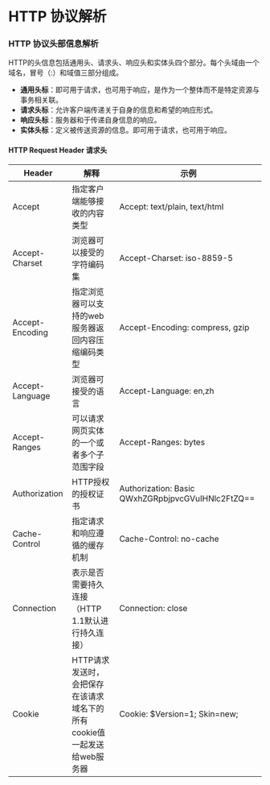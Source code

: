 # HTTP 协议解析

### HTTP 协议头部信息解析

HTTP的头信息包括通用头、请求头、响应头和实体头四个部分。每个头域由一个域名，冒号（:）和域值三部分组成。

- **通用头标**：即可用于请求，也可用于响应，是作为一个整体而不是特定资源与事务相关联。
- **请求头标**：允许客户端传递关于自身的信息和希望的响应形式。
- **响应头标**：服务器和于传递自身信息的响应。
- **实体头标**：定义被传送资源的信息。即可用于请求，也可用于响应。

#### HTTP Request Header 请求头

| Header          | 解释                                                         | 示例                                              |
| --------------- | ------------------------------------------------------------ | ------------------------------------------------- |
| Accept          | 指定客户端能够接收的内容类型                                 | Accept: text/plain, text/html                     |
| Accept-Charset  | 浏览器可以接受的字符编码集                                   | Accept-Charset: iso-8859-5                        |
| Accept-Encoding | 指定浏览器可以支持的web服务器返回内容压缩编码类型            | Accept-Encoding: compress, gzip                   |
| Accept-Language | 浏览器可接受的语言                                           | Accept-Language: en,zh                            |
| Accept-Ranges   | 可以请求网页实体的一个或者多个子范围字段                     | Accept-Ranges: bytes                              |
| Authorization   | HTTP授权的授权证书                                           | Authorization: Basic QWxhZGRpbjpvcGVuIHNlc2FtZQ== |
| Cache-Control   | 指定请求和响应遵循的缓存机制                                 | Cache-Control: no-cache                           |
| Connection      | 表示是否需要持久连接（HTTP 1.1默认进行持久连接）             | Connection: close                                 |
| Cookie          | HTTP请求发送时，会把保存在该请求域名下的所有cookie值一起发送给web服务器 | Cookie: $Version=1; Skin=new;                     |

